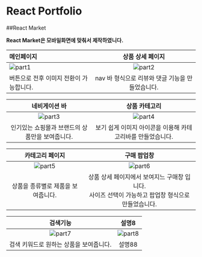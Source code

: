 
# React Portfolio

##React Market

**React Market은 모바일화면에 맞춰서 제작하였니다.**

|메인페이지|상품 상세 페이지|
|:---|:---:|
|![part1](https://user-images.githubusercontent.com/54834533/158560344-98a95036-5d73-4fa8-a48a-e99823dac111.gif)|![part2](https://user-images.githubusercontent.com/54834533/158560437-57fffc10-55d7-4a8d-88c8-841d4e882a56.gif)|
| 버튼으로 전후 이미지 전환이 가능합니다.                                                                                        |nav 바 형식으로 리뷰와 댓글 기능을 만들었습니다.|

|네비게이션 바|상품 카테고리|
|:---:|:---:|
|![part3](https://user-images.githubusercontent.com/54834533/158560848-0228d990-dfcd-40cb-bda0-1001b47387f8.gif)|![part4](https://user-images.githubusercontent.com/54834533/158560886-7fce8870-e74a-4574-8f07-40b4c109d0a8.gif)|
|인기있는 쇼핑몰과 브랜드의 상품만을 보여줍니다.|보기 쉽게 이미지 아이콘을 이용해 카테고리바를 만들었습니다.|

|                                                    카테고리 페이지                                                     |                                                     구매 팝업창                                                      |
|:---------------------------------------------------------------------------------------------------------------:|:---------------------------------------------------------------------------------------------------------------:|
| ![part5](https://user-images.githubusercontent.com/54834533/158560899-77e7803f-7ebd-4136-9b6c-48d4ad5197aa.gif) | ![part6](https://user-images.githubusercontent.com/54834533/158560920-1ebfbcc9-f0b4-4c90-bad2-8b00e36d597f.gif) |
|                                               상품을 종류별로 제품을 보여줍니다.                                               |                             상품 상세 페이지에서 보여지느 구매창 입니다.<br/>사이즈 선택이 가능하고 팝업창 형식으로 만들었습니다.                              |

|검색기능|설명8|
|:---:|:---:|
|![part7](https://user-images.githubusercontent.com/54834533/158560933-cc57ac27-3942-43c1-98cb-80f070686bfb.gif)|![part8](https://user-images.githubusercontent.com/54834533/158560946-fedc7faf-9603-48aa-a3e3-4927fb60c002.gif)|
|검색 키워드로 원하는 상품을 보여줍니다.|설명88|